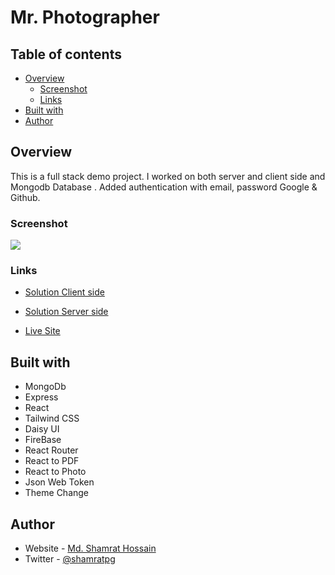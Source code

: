 # Mr. Photographer

## Table of contents

- [Overview](#overview)
  - [Screenshot](#screenshot)
  - [Links](#links)
- [Built with](#built-with)
- [Author](#author)


## Overview

This is a full stack demo project. I worked on both server and client side and Mongodb Database . Added authentication with email, password Google & Github. 


### Screenshot

![](image/screenShot.jpg)


### Links

- [Solution Client side](https://github.com/Porgramming-Hero-web-course/b6a11-service-review-client-side-shamratPG)
- [Solution Server side](https://github.com/Porgramming-Hero-web-course/b6a11-service-review-server-side-shamratPG)

- [Live Site](https://mr-photographer-86d00.web.app/)


## Built with

- MongoDb
- Express
- React
- Tailwind CSS
- Daisy UI
- FireBase
- React Router
- React to PDF
- React to Photo
- Json Web Token
- Theme Change

## Author

- Website - [Md. Shamrat Hossain](https://github.com/shamratPG)
- Twitter - [@shamratpg](https://twitter.com/shamratpg)
